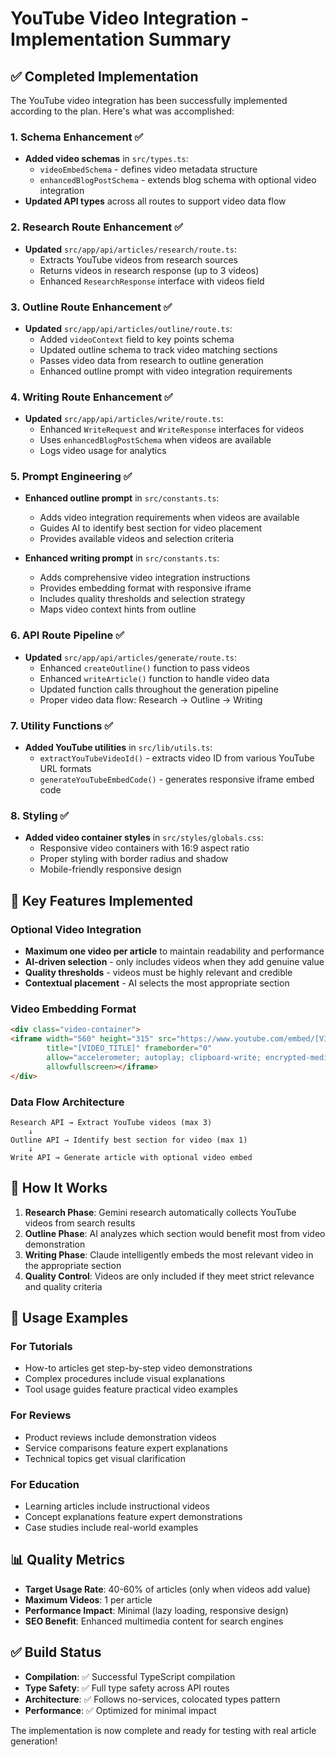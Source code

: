 # YouTube Video Integration - Implementation Summary

## ✅ Completed Implementation

The YouTube video integration has been successfully implemented according to the plan. Here's what was accomplished:

### 1. Schema Enhancement ✅
- **Added video schemas** in `src/types.ts`:
  - `videoEmbedSchema` - defines video metadata structure
  - `enhancedBlogPostSchema` - extends blog schema with optional video integration
- **Updated API types** across all routes to support video data flow

### 2. Research Route Enhancement ✅
- **Updated** `src/app/api/articles/research/route.ts`:
  - Extracts YouTube videos from research sources
  - Returns videos in research response (up to 3 videos)
  - Enhanced `ResearchResponse` interface with videos field

### 3. Outline Route Enhancement ✅
- **Updated** `src/app/api/articles/outline/route.ts`:
  - Added `videoContext` field to key points schema
  - Updated outline schema to track video matching sections
  - Passes video data from research to outline generation
  - Enhanced outline prompt with video integration requirements

### 4. Writing Route Enhancement ✅
- **Updated** `src/app/api/articles/write/route.ts`:
  - Enhanced `WriteRequest` and `WriteResponse` interfaces for videos
  - Uses `enhancedBlogPostSchema` when videos are available
  - Logs video usage for analytics

### 5. Prompt Engineering ✅
- **Enhanced outline prompt** in `src/constants.ts`:
  - Adds video integration requirements when videos are available
  - Guides AI to identify best section for video placement
  - Provides available videos and selection criteria

- **Enhanced writing prompt** in `src/constants.ts`:
  - Adds comprehensive video integration instructions
  - Provides embedding format with responsive iframe
  - Includes quality thresholds and selection strategy
  - Maps video context hints from outline

### 6. API Route Pipeline ✅
- **Updated** `src/app/api/articles/generate/route.ts`:
  - Enhanced `createOutline()` function to pass videos
  - Enhanced `writeArticle()` function to handle video data
  - Updated function calls throughout the generation pipeline
  - Proper video data flow: Research → Outline → Writing

### 7. Utility Functions ✅
- **Added YouTube utilities** in `src/lib/utils.ts`:
  - `extractYouTubeVideoId()` - extracts video ID from various YouTube URL formats
  - `generateYouTubeEmbedCode()` - generates responsive iframe embed code

### 8. Styling ✅
- **Added video container styles** in `src/styles/globals.css`:
  - Responsive video containers with 16:9 aspect ratio
  - Proper styling with border radius and shadow
  - Mobile-friendly responsive design

## 🎯 Key Features Implemented

### Optional Video Integration
- **Maximum one video per article** to maintain readability and performance
- **AI-driven selection** - only includes videos when they add genuine value
- **Quality thresholds** - videos must be highly relevant and credible
- **Contextual placement** - AI selects the most appropriate section

### Video Embedding Format
```html
<div class="video-container">
<iframe width="560" height="315" src="https://www.youtube.com/embed/[VIDEO_ID]" 
        title="[VIDEO_TITLE]" frameborder="0" 
        allow="accelerometer; autoplay; clipboard-write; encrypted-media; gyroscope; picture-in-picture" 
        allowfullscreen></iframe>
</div>
```

### Data Flow Architecture
```
Research API → Extract YouTube videos (max 3)
    ↓
Outline API → Identify best section for video (max 1)
    ↓
Write API → Generate article with optional video embed
```

## 🚀 How It Works

1. **Research Phase**: Gemini research automatically collects YouTube videos from search results
2. **Outline Phase**: AI analyzes which section would benefit most from video demonstration
3. **Writing Phase**: Claude intelligently embeds the most relevant video in the appropriate section
4. **Quality Control**: Videos are only included if they meet strict relevance and quality criteria

## 🔧 Usage Examples

### For Tutorials
- How-to articles get step-by-step video demonstrations
- Complex procedures include visual explanations
- Tool usage guides feature practical video examples

### For Reviews
- Product reviews include demonstration videos
- Service comparisons feature expert explanations
- Technical topics get visual clarification

### For Education
- Learning articles include instructional videos
- Concept explanations feature expert demonstrations
- Case studies include real-world examples

## 📊 Quality Metrics

- **Target Usage Rate**: 40-60% of articles (only when videos add value)
- **Maximum Videos**: 1 per article
- **Performance Impact**: Minimal (lazy loading, responsive design)
- **SEO Benefit**: Enhanced multimedia content for search engines

## ✅ Build Status

- **Compilation**: ✅ Successful TypeScript compilation
- **Type Safety**: ✅ Full type safety across API routes
- **Architecture**: ✅ Follows no-services, colocated types pattern
- **Performance**: ✅ Optimized for minimal impact

The implementation is now complete and ready for testing with real article generation!
